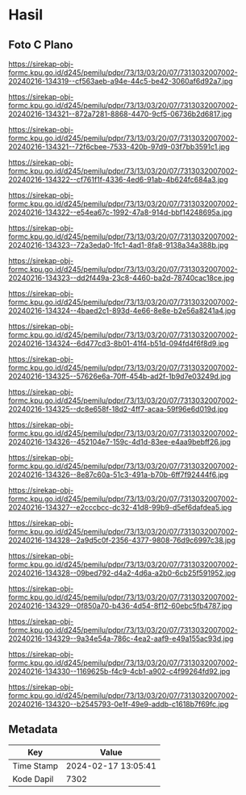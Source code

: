 # Hasil

## Foto C Plano

https://sirekap-obj-formc.kpu.go.id/d245/pemilu/pdpr/73/13/03/20/07/7313032007002-20240216-134319--cf563aeb-a94e-44c5-be42-3060af6d92a7.jpg

https://sirekap-obj-formc.kpu.go.id/d245/pemilu/pdpr/73/13/03/20/07/7313032007002-20240216-134321--872a7281-8868-4470-9cf5-06736b2d6817.jpg

https://sirekap-obj-formc.kpu.go.id/d245/pemilu/pdpr/73/13/03/20/07/7313032007002-20240216-134321--72f6cbee-7533-420b-97d9-03f7bb3591c1.jpg

https://sirekap-obj-formc.kpu.go.id/d245/pemilu/pdpr/73/13/03/20/07/7313032007002-20240216-134322--cf761f1f-4336-4ed6-91ab-4b624fc684a3.jpg

https://sirekap-obj-formc.kpu.go.id/d245/pemilu/pdpr/73/13/03/20/07/7313032007002-20240216-134322--e54ea67c-1992-47a8-914d-bbf14248695a.jpg

https://sirekap-obj-formc.kpu.go.id/d245/pemilu/pdpr/73/13/03/20/07/7313032007002-20240216-134323--72a3eda0-1fc1-4ad1-8fa8-9138a34a388b.jpg

https://sirekap-obj-formc.kpu.go.id/d245/pemilu/pdpr/73/13/03/20/07/7313032007002-20240216-134323--dd2f449a-23c8-4460-ba2d-78740cac18ce.jpg

https://sirekap-obj-formc.kpu.go.id/d245/pemilu/pdpr/73/13/03/20/07/7313032007002-20240216-134324--4baed2c1-893d-4e66-8e8e-b2e56a8241a4.jpg

https://sirekap-obj-formc.kpu.go.id/d245/pemilu/pdpr/73/13/03/20/07/7313032007002-20240216-134324--6d477cd3-8b01-41f4-b51d-094fd4f6f8d9.jpg

https://sirekap-obj-formc.kpu.go.id/d245/pemilu/pdpr/73/13/03/20/07/7313032007002-20240216-134325--57626e6a-70ff-454b-ad2f-1b9d7e03249d.jpg

https://sirekap-obj-formc.kpu.go.id/d245/pemilu/pdpr/73/13/03/20/07/7313032007002-20240216-134325--dc8e658f-18d2-4ff7-acaa-59f96e6d019d.jpg

https://sirekap-obj-formc.kpu.go.id/d245/pemilu/pdpr/73/13/03/20/07/7313032007002-20240216-134326--452104e7-159c-4d1d-83ee-e4aa9bebff26.jpg

https://sirekap-obj-formc.kpu.go.id/d245/pemilu/pdpr/73/13/03/20/07/7313032007002-20240216-134326--8e87c60a-51c3-491a-b70b-6ff7f92444f6.jpg

https://sirekap-obj-formc.kpu.go.id/d245/pemilu/pdpr/73/13/03/20/07/7313032007002-20240216-134327--e2cccbcc-dc32-41d8-99b9-d5ef6dafdea5.jpg

https://sirekap-obj-formc.kpu.go.id/d245/pemilu/pdpr/73/13/03/20/07/7313032007002-20240216-134328--2a9d5c0f-2356-4377-9808-76d9c6997c38.jpg

https://sirekap-obj-formc.kpu.go.id/d245/pemilu/pdpr/73/13/03/20/07/7313032007002-20240216-134328--09bed792-d4a2-4d6a-a2b0-6cb25f591952.jpg

https://sirekap-obj-formc.kpu.go.id/d245/pemilu/pdpr/73/13/03/20/07/7313032007002-20240216-134329--0f850a70-b436-4d54-8f12-60ebc5fb4787.jpg

https://sirekap-obj-formc.kpu.go.id/d245/pemilu/pdpr/73/13/03/20/07/7313032007002-20240216-134329--9a34e54a-786c-4ea2-aaf9-e49a155ac93d.jpg

https://sirekap-obj-formc.kpu.go.id/d245/pemilu/pdpr/73/13/03/20/07/7313032007002-20240216-134330--1169625b-f4c9-4cb1-a902-c4f99264fd92.jpg

https://sirekap-obj-formc.kpu.go.id/d245/pemilu/pdpr/73/13/03/20/07/7313032007002-20240216-134320--b2545793-0e1f-49e9-addb-c1618b7f69fc.jpg


## Metadata

| Key        | Value               |
| ---------- | ------------------- |
| Time Stamp | 2024-02-17 13:05:41 |
| Kode Dapil | 7302                |



